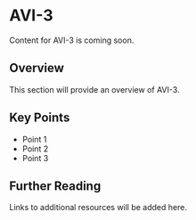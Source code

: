# AVI-3

Content for AVI-3 is coming soon.

## Overview

This section will provide an overview of AVI-3.

## Key Points

- Point 1
- Point 2
- Point 3

## Further Reading

Links to additional resources will be added here.
